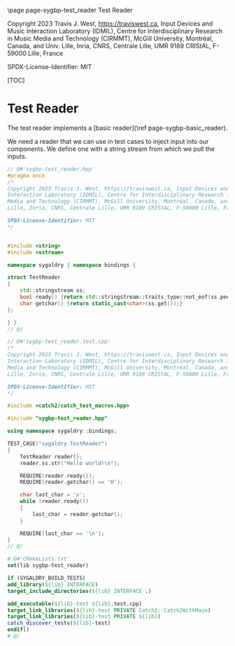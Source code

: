 \page page-sygbp-test_reader Test Reader

Copyright 2023 Travis J. West, https://traviswest.ca, Input Devices and Music
Interaction Laboratory (IDMIL), Centre for Interdisciplinary Research in Music
Media and Technology (CIRMMT), McGill University, Montréal, Canada, and Univ.
Lille, Inria, CNRS, Centrale Lille, UMR 9189 CRIStAL, F-59000 Lille, France

SPDX-License-Identifier: MIT

[TOC]

# Test Reader

The test reader implements a [basic reader](\ref page-sygbp-basic_reader).

We need a reader that we can use in test cases to inject input into our
components. We define one with a string stream from which we pull the
inputs.

```cpp
// @#'sygbp-test_reader.hpp'
#pragma once
/*
Copyright 2023 Travis J. West, https://traviswest.ca, Input Devices and Music
Interaction Laboratory (IDMIL), Centre for Interdisciplinary Research in Music
Media and Technology (CIRMMT), McGill University, Montréal, Canada, and Univ.
Lille, Inria, CNRS, Centrale Lille, UMR 9189 CRIStAL, F-59000 Lille, France

SPDX-License-Identifier: MIT
*/


#include <string>
#include <sstream>

namespace sygaldry { namespace bindings {

struct TestReader
{
    std::stringstream ss;
    bool ready() {return std::stringstream::traits_type::not_eof(ss.peek());}
    char getchar() {return static_cast<char>(ss.get());}
};

} }
// @/

// @#'sygbp-test_reader.test.cpp'
/*
Copyright 2023 Travis J. West, https://traviswest.ca, Input Devices and Music
Interaction Laboratory (IDMIL), Centre for Interdisciplinary Research in Music
Media and Technology (CIRMMT), McGill University, Montréal, Canada, and Univ.
Lille, Inria, CNRS, Centrale Lille, UMR 9189 CRIStAL, F-59000 Lille, France

SPDX-License-Identifier: MIT
*/

#include <catch2/catch_test_macros.hpp>

#include "sygbp-test_reader.hpp"

using namespace sygaldry::bindings;

TEST_CASE("sygaldry TestReader")
{
    TestReader reader{};
    reader.ss.str("Hello world!\n");

    REQUIRE(reader.ready());
    REQUIRE(reader.getchar() == 'H');

    char last_char = 'x';
    while (reader.ready())
    {
        last_char = reader.getchar();
    }

    REQUIRE(last_char == '\n');
}
// @/
```

```cmake
# @#'CMakeLists.txt'
set(lib sygbp-test_reader)

if (SYGALDRY_BUILD_TESTS)
add_library(${lib} INTERFACE)
target_include_directories(${lib} INTERFACE .)

add_executable(${lib}-test ${lib}.test.cpp)
target_link_libraries(${lib}-test PRIVATE Catch2::Catch2WithMain)
target_link_libraries(${lib}-test PRIVATE ${lib})
catch_discover_tests(${lib}-test)
endif()
# @/
```
